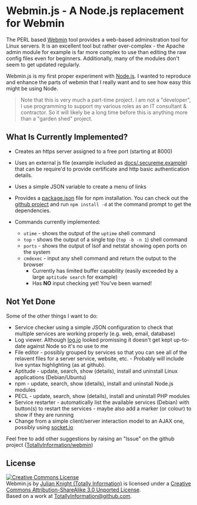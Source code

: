 # Webmin.js - A Node.js replacement for Webmin #

The PERL based [Webmin](http://www.webmin.com/) tool provides a web-based adminsitration tool for Linux servers. It is an excellent tool but rather over-complex - the Apache admin module for example is far more complex to use than editing the raw config files even for beginners. Additionally, many of the modules don't seem to get updated regularly.

Webmin.js is my first proper experiment with [Node.js](http://nodejs.org). I wanted to reproduce and enhance the parts of webmin that I really want and to see how easy this might be using Node.

> Note that this is very much a part-time project. I am not a "developer", I use programming to support my various roles as an IT consultant & contractor. So it will likely be a long time before this is anything more than a "garden shed" project.

## What Is Currently Implemented? ##
* Creates an https server assigned to a free port (starting at 8000)
* Uses an external js file (example included as [docs/.secureme.example](./docs/.secureme.example)) that can be require'd to provide certificate and http basic authentication details.
* Uses a simple JSON variable to create a menu of links
* Provides a [package.json](package.json) file for npm installation. You can check out the [github project](https://TotallyInformation@github.com/TotallyInformation/webmin.git) and run `npm install -d` at the command prompt to get the dependencies.
* Commands currently implemented:

  * `utime` - shows the output of the `uptime` shell command
  * `top` - shows the output of a single top (`top -b -n 1`) shell command
  * `ports` - shows the output of lsof and netstat showing open ports on the system
  * `cmdexec` - input any shell command and return the output to the browser
     * Currently has limited buffer capability (easily exceeded by a large `aptitude search` for example)
     * Has **NO** input checking yet! You've been warned!

## Not Yet Done ##
Some of the other things I want to do:

* Service checker using a simple JSON configuration to check that multiple services are working properly (e.g. web, email, database)
* Log viewer. Although [log.io](http://log.io) looked promissing it doesn't get kept up-to-date against Node so it's no use to me
* File editor - possibly grouped by services so that you can see all of the relavent files for a server service, website, etc. - Probably will include live syntax highlighting (as at github).
* Aptitude - update, search, show (details), install and uninstall Linux applications (Debian/Ubuntu)
* npm - update, search, show (details), install and uninstall Node.js modules
* PECL - update, search, show (details), install and uninstall PHP modules
* Service restarter - automatically list the available services (Debian) with button(s) to restart the services - maybe also add a marker (or colour) to show if they are running
* Change from a simple client/server interaction model to an AJAX one, possibly using [socket.io](http://socket.io/)

Feel free to add other suggestions by raising an "Issue" on the github project ([TotallyInformation/webmin](https://github.com/TotallyInformation/webmin))

## License ##
<a rel="license" href="http://creativecommons.org/licenses/by-sa/3.0/"><img alt="Creative Commons License" style="border-width:0" src="http://i.creativecommons.org/l/by-sa/3.0/88x31.png" /></a><br /><span xmlns:dct="http://purl.org/dc/terms/" href="http://purl.org/dc/dcmitype/InteractiveResource" property="dct:title" rel="dct:type">Webmin.js</span> by <a xmlns:cc="http://creativecommons.org/ns#" href="http://www.totallyinformation.com" property="cc:attributionName" rel="cc:attributionURL">Julian Knight (Totally Information)</a> is licensed under a <a rel="license" href="http://creativecommons.org/licenses/by-sa/3.0/">Creative Commons Attribution-ShareAlike 3.0 Unported License</a>.<br />Based on a work at <a xmlns:dct="http://purl.org/dc/terms/" href="https://TotallyInformation@github.com/TotallyInformation/webmin.git" rel="dct:source">TotallyInformation@github.com</a>.